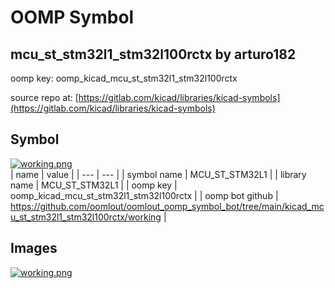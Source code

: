 # OOMP Symbol  
## mcu_st_stm32l1_stm32l100rctx  by arturo182  
  
oomp key: oomp_kicad_mcu_st_stm32l1_stm32l100rctx  
  
source repo at: [https://gitlab.com/kicad/libraries/kicad-symbols](https://gitlab.com/kicad/libraries/kicad-symbols)  
## Symbol  
  
[![working.png](working_600.png)](working.png)  
| name | value | 
| --- | --- | 
| symbol name | MCU_ST_STM32L1 | 
| library name | MCU_ST_STM32L1 | 
| oomp key | oomp_kicad_mcu_st_stm32l1_stm32l100rctx | 
| oomp bot github | https://github.com/oomlout/oomlout_oomp_symbol_bot/tree/main/kicad_mcu_st_stm32l1_stm32l100rctx/working | 
## Images  
  
[![working.png](working_140.png)](working.png)  
